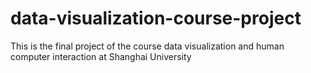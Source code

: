 # data-visualization-course-project
This is the final project of the course data visualization and human computer interaction at Shanghai University
